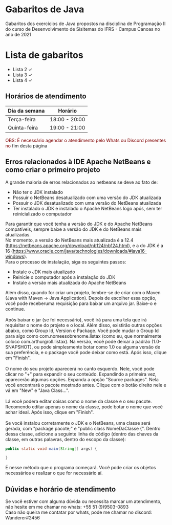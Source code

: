 # Gabaritos de Java
Gabaritos dos exercícios de Java propostos na disciplina de Programação II do curso de Desenvolvimento de Sisitemas do IFRS - Campus Canoas no ano de 2021
# Lista de gabaritos
- Lista 2 ✓
- Lista 3 ✓
- Lista 4 ✓
## Horários de atendimento
| Dia da semana | Horário |
| ------------- | ------- |
| Terça-feira | 18:00 - 20:00 |
| Quinta-feira | 19:00 - 21:00 |

<span style="color: rgb(128, 0, 0)">OBS: É necessário agendar o atendimento pelo Whats ou Discord presentes no <a href="#contato" style="text-decoration: none">fim desta página</a></span>
## Erros relacionados à IDE Apache NetBeans e como criar o primeiro projeto
A grande maioria de erros relacionados ao netbeans se deve ao fato de:
- Não ter o JDK instalado
- Possuir o NetBeans desatualizado com uma versão do JDK atualizada
- Possuir o JDK desatualizado com uma versão do NetBeans atualizada
- Ter instalado o JDK e instalado o Apache NetBeans logo após, sem ter reinicializado o computador

Para garantir que você tenha a versão do JDK e do Apache NetBeans compatíveis, sempre baixe a versão do JDK e do NetBeans mais atualizadas.\
No momento, a versão do NetBeans mais atualizada é a 12.4 (https://netbeans.apache.org/download/nb124/nb124.html), e a do JDK é a 16 (https://www.oracle.com/java/technologies/downloads/#java16-windows). \
Para o processo de instalação, siga os seguintes passos:

- Instale o JDK mais atualizado
- Reinicie o computador após a instalação do JDK
- Instale a versão mais atualizada do Apache NetBeans

Além disso, quando for criar um projeto, lembre-se de criar com o Maven (Java with Maven -> Java Application). Depois de escolher essa opção, você pode receberuma requisição para baixar um arquivo jar. Baixe-o e continue.\
\
Após baixar o jar (se foi necessário), você irá para uma tela que irá requisitar o nome do projeto e o local. Além disso, existirão outras opções abaixo, como Group Id, Version e Package. Você pode mudar o Group Id para algo como com.nomeesobrenome.listax (como eu, que normalmente coloco com.arthurgroll.listax). Na versão, você pode deixar a padrão (1.0-SNAPSHOT), ou pode simplesmente botar como 1.0 ou alguma versão de sua preferência, e o package você pode deixar como está. Após isso, clique em "Finish".\
\
O nome do seu projeto aparecerá no canto esquerdo. Nele, você pode clicar no "+" para expandir o seu conteúdo. Expandindo a primeira vez, aparecerão algumas opções. Expanda a opção "Source packages". Nela você encontrará o pacote mostrado antes. Clique com o botão direito nele e vá em "New" e "Java Class...".\
\
Lá você podera editar coisas como o nome da classe e o seu pacote. Recomendo editar apenas o nome da classe, pode botar o nome que você achar ideal. Após isso, clique em "Finish".\
\
Se você instalou corretamente o JDK e o NetBeans, uma classe será gerada, com "package pacote;" e "public class NomeDaClasse {". Dentro dessa classe, adicione a seguinte linha de código (dentro das chaves da classe, em outras palavras, dentro do escopo da classe):
```java
public static void main(String[] args) {

}
```
É nesse método que o programa começará. Você pode criar os objetos necessários e realizar o que for necessário aí.
## Dúvidas e horário de atendimento
<span id="contato">Se você estiver com alguma dúvida ou necessita marcar um atendimento, não hesite em me chamar no whats: +55 51 (9)9503-0893\
Caso não queira me contatar por whats, pode me chamar no discord: Wanderer#2456</a>
